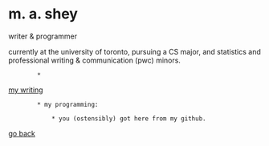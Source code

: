 # m. a. shey
writer & programmer

currently at the university of toronto, pursuing a CS major, 
and statistics and professional writing & communication (pwc) minors.



            * 
  [my writing](writing.md)
            

            * my programming:

                * you (ostensibly) got here from my github. 
                
 [go back](http://github.com/tapiocabub)

           
           
